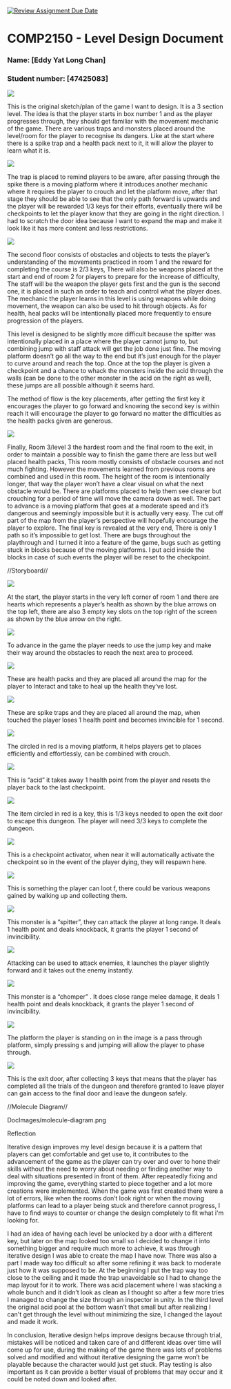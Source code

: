 [![Review Assignment Due Date](https://classroom.github.com/assets/deadline-readme-button-24ddc0f5d75046c5622901739e7c5dd533143b0c8e959d652212380cedb1ea36.svg)](https://classroom.github.com/a/YyUO0xtt)
# COMP2150  - Level Design Document
### Name: [Eddy Yat Long Chan]
### Student number: [47425083] 

![](DocImages<1.png>)

This is the original sketch/plan of the game I want to design. It is a 3 section level. The idea is that the player starts in box number 1 and as the player progresses through, they should get familiar with the movement mechanic of the game. There are various traps and monsters placed around the level/room for the player to recognise its dangers. Like at the start where there is a spike trap and a health pack next to it, it will allow the player to learn what it is.

![](DocImages/<2.png>)

The trap is placed to remind players to be aware, after passing through the spike there is a moving platform where it introduces another mechanic where it requires the player to crouch and let the platform move, after that stage they should be able to see that the only path forward is upwards and the player will be rewarded 1/3 keys for their efforts, eventually there will be checkpoints to let the player know that they are going in the right direction. I had to scratch the door idea because I want to expand the map and make it look like it has more content and less restrictions. 

![](DocImages/<creeper.png>)

The second floor consists of obstacles and objects to tests the player’s understanding of the movements practiced in room 1 and the reward for completing the course is 2/3  keys, There will also be weapons placed at the start and end of room 2 for players to prepare for the increase of difficulty, The staff will be the weapon the player gets first and the gun is the second one, it is placed in such an order to teach and control what the player does. The mechanic the player learns in this level is using weapons while doing movement, the weapon can also be used to hit through objects. As for health, heal packs will be intentionally placed more frequently to ensure progression of the players.


This level is designed to be slightly more difficult because the spitter was intentionally placed in a place where the player cannot jump to, but combining jump with staff attack will get the job done just fine. The moving platform doesn’t go all the way to the end but it’s just enough for the player to curve around and reach the top. Once at the top the player is given a checkpoint and a chance to whack the monsters inside the acid through the walls (can be done to the other monster in the acid on the right as well), these jumps are all possible although it seems hard.

The method of flow is the key placements, after getting the first key it encourages the player to go forward and knowing the second key is within reach it will encourage the player to go forward no matter the difficulties as the health packs given are generous.

![](DocImages/<3.png>)

Finally, Room 3/level 3 the hardest room and the final room to the exit, in order to maintain a possible way to finish the game there are less but well placed health packs, This room mostly consists of obstacle courses and not much fighting. However the movements learned from previous rooms are combined and used in this room. The height of the room is intentionally longer, that way the player won’t have a clear visual on what the next obstacle would be. There are platforms placed to help them see clearer but crouching for a period of time will move the camera down as well. The part to advance is a moving platform that goes at a moderate speed and it’s dangerous and seemingly impossible but it is actually very easy. The cut off part of the map from the player’s perspective will hopefully encourage the player to explore. The final key is revealed at the very end, There is only 1 path so it’s impossible to get lost. There are bugs throughout the playthrough and I turned it into a feature of the game, bugs such as getting stuck in blocks because of the moving platforms. I put acid inside the blocks in case of such events the player will be reset to the checkpoint. 


//Storyboard//
 
![](DocImages/<5.png>)

At the start, the player starts in the very left corner of room 1 and there are hearts which represents a player’s health as shown by the blue arrows on the top left, there are also 3 empty key slots on the top right of the screen as shown by the blue arrow on the right.  

![](DocImages/<4.png>)

To advance in the game the player needs to use the jump key and make their way around the obstacles to reach the next area to proceed. 

![](DocImages/<6.png>)

These are health packs and they are placed all around the map for the player to Interact and take to heal up the health they’ve lost.

![](DocImages/<7.png>)

These are spike traps and they are placed all around the map, when touched the player loses 1 health point and becomes invincible for 1 second. 

![](DocImages/<8.png>)

The circled in red is a moving platform, it helps players get to places efficiently and effortlessly, can be combined with crouch.

![](DocImages/<9.png>)

This is “acid” it takes away 1 health point from the player and resets the player back to the last checkpoint. 

![](DocImages/<10.png>)

The item circled in red is a key, this is 1/3 keys needed to open the exit door to escape this dungeon. The player will need 3/3 keys to complete the dungeon.

![](DocImages/<11.png>)

This is a checkpoint activator, when near it will automatically activate the checkpoint so in the event of the player dying, they will respawn here.

![](DocImages/<13.png>)

This is something the player can loot f, there could be various weapons gained by walking up and collecting them.

![](DocImages/<14.png>)

This monster is a “spitter”, they can attack the player at long range. It deals 1 health point and deals knockback, it grants the player 1 second of invincibility. 

![](DocImages/<15.png>)

Attacking can be used to attack enemies, it launches the player slightly forward and it takes out the enemy instantly.

![](DocImages/<16.png>)

This monster is a “chomper” . It does close range melee damage, it deals 1 health point and deals knockback, it grants the player 1 second of invincibility. 

![](DocImages/<17.png>)

The platform the player is standing on in the image is a pass through platform, simply pressing s and jumping will allow the player to phase through.

![](DocImages/<18.png>)

This is the exit door, after collecting 3 keys that means that the player has completed all the trials of the dungeon and therefore granted to leave player can gain access to the final door and leave the dungeon safely.


//Molecule Diagram//

DocImages/molecule-diagram.png

Reflection


Iterative design improves my level design because it is a pattern that players can get comfortable and get use to, it contributes to the advancement of the game as the player can try over and over to hone their skills without the need to worry about needing or finding another way to deal with situations presented in front of them.  After repeatedly fixing and improving the game, everything started to piece together and a lot more creations were implemented. When the game was first created there were a lot of errors, like when the rooms don’t look right or when the moving platforms can lead to a player being stuck and therefore cannot progress, I have to find ways to counter or change the design completely to fit what i'm looking for. 

I had an idea of having each level be unlocked by a door with a different key, but later on the map looked too small so I decided to change it into something bigger and require much more to achieve, it was through iterative design I was able to create the map I have now. There was also a part I made way too difficult so after some refining it was back to moderate just how it was supposed to be. At the beginning I put the trap way too close to the ceiling and it made the trap unavoidable so I had to change the map layout for it to work. There was acid placement where I was stacking a whole bunch and it didn’t look as clean as I thought so after a few more tries I managed to change the size through an inspector in unity. In the third level the original acid pool at the bottom wasn’t that small but after realizing I can't get through the level without minimizing the size, I changed the layout and made it work. 

In conclusion, Iterative design helps improve designs because through trial, mistakes will be noticed and taken care of and different ideas over time will come up for use, during the making of the game there was lots of problems solved and modified and without iterative designing the game won’t be playable because the character would just get stuck. Play testing is also important as it can provide a better visual of problems that may occur and it could be noted down and looked after. 



